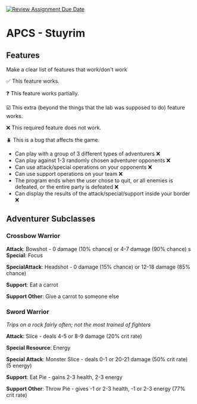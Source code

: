 [![Review Assignment Due Date](https://classroom.github.com/assets/deadline-readme-button-22041afd0340ce965d47ae6ef1cefeee28c7c493a6346c4f15d667ab976d596c.svg)](https://classroom.github.com/a/KprAwj1n)
# APCS - Stuyrim

## Features

Make a clear list of features that work/don't work

:white_check_mark: This feature works.

:question: This feature works partially.

:ballot_box_with_check: This extra (beyond the things that the lab was supposed to do) feature works.

:x: This required feature does not work.

:beetle: This is a bug that affects the game.

* Can play with a group of 3 different types of adventurers :x:
* Can play against 1-3 randomly chosen adventurer opponents :x:
* Can use attack/special operations on your opponents :x:
* Can use support operations on your team :x:
* The program ends when the user chose to quit, or all enemies is defeated, or the entire party is defeated :x:
* Can display the results of the attack/special/support inside your border :x:



## Adventurer Subclasses


### Crossbow Warrior

**Attack**: Bowshot - 0 damage (10% chance) or 4-7 damage (90% chance)
s
**Special**: Focus

**SpecialAttack**: Headshot - 0 damage (15% chance) or 12-18 damage (85% chance)

**Support**: Eat a carrot

**Support Other**: Give a carrot to someone else





### Sword Warrior

*Trips on a rock fairly often; not the most trained of fighters*

**Attack**: Slice - deals 4-5 or 8-9 damage (20% crit rate)

**Special Resource**: Energy

**Special Attack**: Monster Slice - deals 0-1 or 20-21 damage (50% crit rate) (5 energy)

**Support**: Eat Pie - gains 2-3 health, 2-3 energy

**Support Other**: Throw Pie - gives -1 or 2-3 health, -1 or 2-3 energy (77% crit rate)


